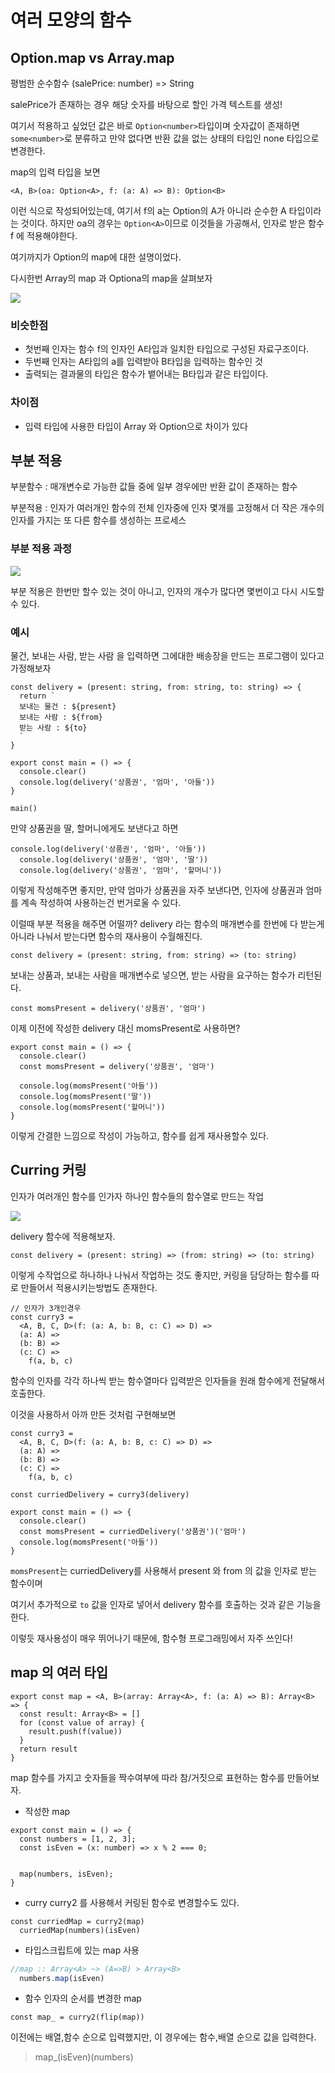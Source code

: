 # 여러 모양의 함수


## Option.map vs Array.map
평범한 순수함수 (salePrice: number) => String

salePrice가 존재하는 경우 해당 숫자를 바탕으로 할인 가격 텍스트를 생성!

여기서 적용하고 싶었던 값은 바로 `Option<number>`타입이며 숫자값이 존재하면 `some<number>`로 분류하고 만약 없다면 반환 값을 없는 상태의 타입인 none 타입으로 변경한다. 

map의 입력 타입을 보면 

```
<A, B>(oa: Option<A>, f: (a: A) => B): Option<B> 
```

이런 식으로 작성되어있는데, 여기서 f의 a는 Option의 A가 아니라 순수한 A 타입이라는 것이다. 하지만 oa의 경우는 `Option<A>`이므로 이것들을 가공해서, 인자로 받은 함수 f 에 적용해야한다.


여기까지가 Option의 map에 대한 설명이었다. 

다시한번 Array의 map 과 Optiona의 map을 살펴보자

![](https://velog.velcdn.com/images/jhs000123/post/9ede175f-55c7-47f4-966e-b67858c832c7/image.png)

### 비슷한점
- 첫번째 인자는 함수 f의 인자인 A타입과 일치한 타입으로 구성된 자료구조이다.
- 두번째 인자는 A타입의 a를 입력받아 B타입을 입력하는 함수인 것
- 출력되는 결과물의 타입은 함수가 뱉어내는 B타입과 같은 타입이다.

### 차이점

- 입력 타입에 사용한 타입이 Array 와 Option으로 차이가 있다


## 부분 적용

부분함수 : 매개변수로 가능한 값들 중에 일부 경우에만 반환 값이 존재하는 함수


부분적용 : 인자가 여러개인 함수의 전체 인자중에 인자 몇개를 고정해서 더 작은 개수의 인자를 가지는 또 다른 함수를 생성하는 프로세스


### 부분 적용 과정

![](https://velog.velcdn.com/images/jhs000123/post/e0fe6ffb-2b99-446c-b842-34a70047c2a5/image.png)

부분 적용은 한번만 할수 있는 것이 아니고, 인자의 개수가 많다면 몇번이고 다시 시도할수 있다.


### 예시 

물건, 보내는 사람, 받는 사람 을 입력하면 그에대한 배송장을 만드는 프로그램이 있다고 가정해보자

```tsx
const delivery = (present: string, from: string, to: string) => {
  return `
  보내는 물건 : ${present}
  보내는 사람 : ${from}
  받는 사람 : ${to}
  `
}

export const main = () => {
  console.clear()
  console.log(delivery('상품권', '엄마', '아들'))
}

main()

```

만약 상품권을 딸, 할머니에게도 보낸다고 하면 
```tsx
console.log(delivery('상품권', '엄마', '아들'))
  console.log(delivery('상품권', '엄마', '딸'))
  console.log(delivery('상품권', '엄마', '할머니'))
```

이렇게 작성해주면 좋지만, 만약 엄마가 상품권을 자주 보낸다면, 인자에 상품권과 엄마를 계속 작성하여 사용하는건 번거로울 수 있다.


이럴때 부분 적용을 해주면 어떨까? 
delivery 라는 함수의 매개변수를 한번에 다 받는게 아니라 나눠서 받는다면 함수의 재사용이 수월해진다.

```tsx
const delivery = (present: string, from: string) => (to: string) 
```

보내는 상품과, 보내는 사람을 매개변수로 넣으면, 
받는 사람을 요구하는 함수가 리턴된다.

```tsx
const momsPresent = delivery('상품권', '엄마')

```

이제 이전에 작성한 delivery 대신 momsPresent로 사용하면?

```tsx
export const main = () => {
  console.clear()
  const momsPresent = delivery('상품권', '엄마')

  console.log(momsPresent('아들'))
  console.log(momsPresent('딸'))
  console.log(momsPresent('할머니'))
}
```

이렇게 간결한 느낌으로 작성이 가능하고, 함수를 쉽게 재사용할수 있다.

## Curring 커링

인자가 여러개인 함수를 인가자 하나인 함수들의 함수열로 만드는 작업


![](https://velog.velcdn.com/images/jhs000123/post/1579bb32-8b18-4fff-96a6-b8b0a9a7fea3/image.png)

delivery 함수에 적용해보자.

```tsx
const delivery = (present: string) => (from: string) => (to: string) 
```

이렇게 수작업으로 하나하나 나눠서 작업하는 것도 좋지만, 커링을 담당하는 함수를 따로 만들어서 적용시키는방법도 존재한다.


```tsx
// 인자가 3개인경우
const curry3 =
  <A, B, C, D>(f: (a: A, b: B, c: C) => D) =>
  (a: A) =>
  (b: B) =>
  (c: C) =>
    f(a, b, c)
```
함수의 인자를 각각 하나씩 받는 함수열마다 입력받은 인자들을 원래 함수에게 전달해서 호출한다.


이것을 사용하서 아까 만든 것처럼 구현해보면

```tsx
const curry3 =
  <A, B, C, D>(f: (a: A, b: B, c: C) => D) =>
  (a: A) =>
  (b: B) =>
  (c: C) =>
    f(a, b, c)

const curriedDelivery = curry3(delivery)

export const main = () => {
  console.clear()
  const momsPresent = curriedDelivery('상품권')('엄마')
  console.log(momsPresent('아들'))
}

```

`momsPresent`는 curriedDelivery를 사용해서 present 와 from 의 값을 인자로 받는 함수이며

여기서 추가적으로 `to` 값을 인자로 넣어서 delivery 함수를 호출하는 것과 같은 기능을 한다.

이렇듯 재사용성이 매우 뛰어나기 때문에, 함수형 프로그래밍에서 자주 쓰인다!

## map 의 여러 타입

```tsx
export const map = <A, B>(array: Array<A>, f: (a: A) => B): Array<B> => {
  const result: Array<B> = []
  for (const value of array) {
    result.push(f(value))
  }
  return result
}
```
map 함수를 가지고 숫자들을 짝수여부에 따라 참/거짓으로 표현하는 함수를 만들어보자.

- 작성한 map
```tsx
export const main = () => {
  const numbers = [1, 2, 3];
  const isEven = (x: number) => x % 2 === 0;


  map(numbers, isEven);
}
```
- curry
curry2 를 사용해서 커링된 함수로 변경할수도 있다.
```tsx
const curriedMap = curry2(map)
  curriedMap(numbers)(isEven)
```

- 타입스크립트에 있는 map 사용

```jsx
//map :: Array<A> ~> (A=>B) > Array<B>
  numbers.map(isEven)
```

- 함수 인자의 순서를 변경한 map

```tsx
const map_ = curry2(flip(map))
```
이전에는 배열,함수 순으로 입력했지만, 이 경우에는 함수,배열 순으로 값을 입력한다.

>map_(isEven)(numbers)



